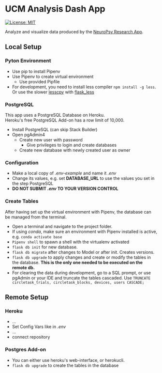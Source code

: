 # UCM Analysis Dash App
[![License: MIT](https://img.shields.io/badge/License-MIT-yellow.svg)](https://opensource.org/licenses/MIT)

Analyze and visualize data produced by the [NeuroPsy Research App](https://github.com/OlafHaag/NeuroPsyResearchApp).


## Local Setup

### Pyton Environment
* Use pip to install Pipenv
* Use Pipenv to create virtual environment
    * Use provided Pipfile
* For development, you need to install less compiler `npm install -g less`.
 Or use the slower [lesscpy](https://github.com/lesscpy/lesscpy) with [flask_less](https://github.com/mrf345/flask_less/)
 
### PostgreSQL
This app uses a PostgreSQL Database on Heroku.  
Heroku's free PostgreSQL Add-on has a row limit of 10,000.
* Install PostgreSQL (can skip Stack Builder)
* Open pgAdmin4
    * Create new user with password
        * Give privileges to login and create databases
    * Create new database with newly created user as owner
    
### Configuration
* Make a local copy of _.env-example_ and name it _.env_
* Change its values, e.g. set **DATABASE_URL** to use the values you set in the step PostgreSQL
* __DO NOT SUBMIT _.env_ TO YOUR VERSION CONTROL__

### Create Tables
After having set up the virtual environment with Pipenv, the database can be managed from the terminal.
* Open a terminal and navigate to the project folder.
* If using _conda_, make sure an environment with Pipenv installed is active, e.g. `conda activate base`
* `Pipenv shell` to spawn a shell with the virtualenv activated
* `flask db init` for new database.
* `flask db migrate` after changes to Model or after init. Creates versions.  
* `flask db upgrade` to apply changes and create or modify the tables in the database. **This is the only one needed to be executed on the remote db.**
* For clearing the data during development, go to a SQL prompt, or use pgAdmin or your IDE and truncate the tables cascaded. 
  Use `TRUNCATE circletask_trials, circletask_blocks, devices, users CASCADE;`


## Remote Setup
### Heroku
* ...
* Set Config Vars like in _.env_
* ...
* connect repository 

### Postgres Add-on
* You can either use heroku's web-interface, or herokucli.
* `flask db upgrade` to create the tables in the database

